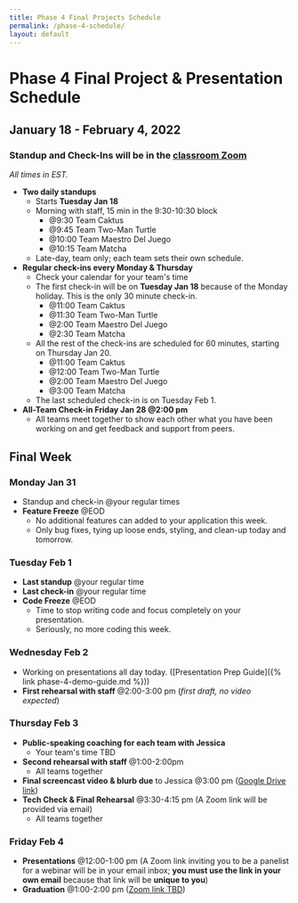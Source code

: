 ```yaml
---
title: Phase 4 Final Projects Schedule
permalink: /phase-4-schedule/
layout: default
---
```


# Phase 4 Final Project & Presentation Schedule

## January 18 - February 4, 2022

### Standup and Check-Ins will be in the [classroom Zoom](https://us02web.zoom.us/j/88017099254?pwd=S0dXVDlNaE1wWU1uTE5mVFFDa0xoZz09)

*All times in EST.*

- **Two daily standups**
  - Starts **Tuesday Jan 18**
  - Morning with staff, 15 min in the 9:30-10:30 block
    - @9:30 Team Caktus
    - @9:45 Team Two-Man Turtle
    - @10:00 Team Maestro Del Juego
    - @10:15 Team Matcha
  - Late-day, team only; each team sets their own schedule.
- **Regular check-ins every Monday & Thursday**
  - Check your calendar for your team's time
  - The first check-in will be on **Tuesday Jan 18** because of the Monday holiday. This is the only 30 minute check-in.
    - @11:00 Team Caktus
    - @11:30 Team Two-Man Turtle
    - @2:00 Team Maestro Del Juego
    - @2:30 Team Matcha
  - All the rest of the check-ins are scheduled for 60 minutes, starting on Thursday Jan 20.
    - @11:00 Team Caktus
    - @12:00 Team Two-Man Turtle
    - @2:00 Team Maestro Del Juego
    - @3:00 Team Matcha
  - The last scheduled check-in is on Tuesday Feb 1.
- **All-Team Check-in Friday Jan 28 @2:00 pm**
  - All teams meet together to show each other what you have been working on and get feedback and support from peers.

## Final Week

### Monday Jan 31

- Standup and check-in @your regular times
- **Feature Freeze** @EOD
  - No additional features can added to your application this week.
  - Only bug fixes, tying up loose ends, styling, and clean-up today and tomorrow.

### Tuesday Feb 1

- **Last standup** @your regular time
- **Last check-in** @your regular time
- **Code Freeze** @EOD
  - Time to stop writing code and focus completely on your presentation.
  - Seriously, no more coding this week.

### Wednesday Feb 2

- Working on presentations all day today. ([Presentation Prep Guide]({% link phase-4-demo-guide.md %}))
- **First rehearsal with staff** @2:00-3:00 pm (_first draft, no video expected_)

### Thursday Feb 3

- **Public-speaking coaching for each team with Jessica**
  - Your team's time TBD
- **Second rehearsal with staff** @1:00-2:00pm
  - All teams together
- **Final screencast video & blurb due** to Jessica @3:00 pm ([Google Drive link](https://drive.google.com/drive/folders/1yqX2wikhrrZ5c1s3pL_LqxHe2a_Ijb9V?usp=sharing))
- **Tech Check & Final Rehearsal** @3:30-4:15 pm (A Zoom link will be provided via email)
  - All teams together

### Friday Feb 4

- **Presentations** @12:00-1:00 pm (A Zoom link inviting you to be a panelist for a webinar will be in your email inbox; **you must use the link in your own email** because that link will be **unique to you**)
- **Graduation** @1:00-2:00 pm ([Zoom link TBD]())
